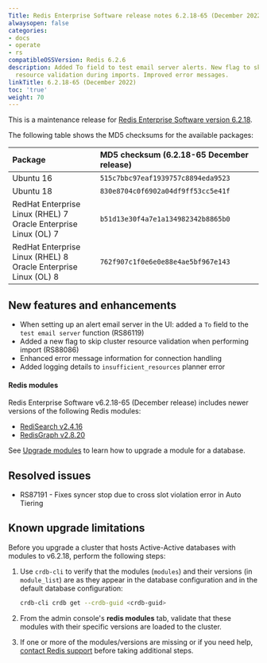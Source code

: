 ```yaml
---
Title: Redis Enterprise Software release notes 6.2.18-65 (December 2022)
alwaysopen: false
categories:
- docs
- operate
- rs
compatibleOSSVersion: Redis 6.2.6
description: Added To field to test email server alerts. New flag to skip cluster
  resource validation during imports. Improved error messages.
linkTitle: 6.2.18-65 (December 2022)
toc: 'true'
weight: 70
---
```


This is a maintenance release for ​[​Redis Enterprise Software version 6.2.18](https://redis.com/redis-enterprise-software/download-center/software/).

The following table shows the MD5 checksums for the available packages:

| Package | MD5 checksum (6.2.18-65 December release) |
|:--------|:-------------|
| Ubuntu 16 | `515c7bbc97eaf1939757c8894eda9523` |
| Ubuntu 18 | `830e8704c0f6902a04df9ff53cc5e41f` |
| RedHat Enterprise Linux (RHEL) 7<br/>Oracle Enterprise Linux (OL) 7 | `b51d13e30f4a7e1a134982342b8865b0` |
| RedHat Enterprise Linux (RHEL) 8<br/>Oracle Enterprise Linux (OL) 8 | `762f907c1f0e6e0e88e4ae5bf967e143` |

## New features and enhancements

- When setting up an alert email server in the UI: added a `To` field to the `test email server` function (RS86119)
- Added a new flag to skip cluster resource validation when performing import (RS88086)
- Enhanced error message information for connection handling 
- Added logging details to `insufficient_resources` planner error 

#### Redis modules 

Redis Enterprise Software v6.2.18-65 (December release) includes newer versions of the following Redis modules:

- [RediSearch v2.4.16](https://docs.redis.com/latest/modules/redisearch/release-notes/redisearch-2.4-release-notes/#v2416-november-2022)
- [RedisGraph v2.8.20](https://docs.redis.com/latest/modules/redisgraph/release-notes/redisgraph-2.8-release-notes/#v2820-september-2022)

See [Upgrade modules](https://docs.redis.com/latest/modules/install/upgrade-module/) to learn how to upgrade a module for a database. 

## Resolved issues

- RS87191 - Fixes syncer stop due to cross slot violation error in Auto Tiering

## Known upgrade limitations

Before you upgrade a cluster that hosts Active-Active databases with modules to v6.2.18, perform the following steps:

1. Use `crdb-cli` to verify that the modules (`modules`) and their versions (in `module_list`) are as they appear in the database configuration and in the default database configuration:

    ```sh
    crdb-cli crdb get --crdb-guid <crdb-guid>
    ```

1. From the admin console's **redis modules** tab, validate that these modules with their specific versions are loaded to the cluster.

1. If one or more of the modules/versions are missing or if you need help, [contact Redis support](https://redis.com/company/support/) before taking additional steps.